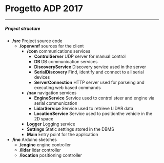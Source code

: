 <h1>Progetto ADP 2017</h1>
<hr>
<h5>Project structure</h5>
<ul>
    <li><b>/src</b> Project source code
        <ul>
            <li><b>/openvmf</b> sources for the client
            <ul>
                <li><b>/com</b> communications services
                    <ul>
                        <li><b>ControlServer</b> UDP server for manual control
                        <li><b>DB</b> DB communication services
                        <li><b>DiscoveryService</b> Discovery service used in the server
                        <li><b>SerialDiscovery</b> Find, identify and connect to all serial devices
                        <li><b>ServerConnection</b> HTTP server used for parseing and executing web based commands
                    </ul>
                </li>
                <li><b>/nav</b> navigation services
                    <ul>
                        <li><b>EngineService</b> Service used to control steer and engine via serial communication
                        <li><b>LidarService</b> Service used to retrieve LIDAR data 
                        <li><b>LocationService</b> Service used to positionthe vehicle in the 2D space
                    </ul>
                </li>
                <li><b>Logger</b> Logging service
                <li><b>Settings</b> Static settings stored in the DBMS
                <li><b>Main</b> Entry point for the application
            </ul>
            </li>
        </ul>
    </li>
    <li><b>/ino</b> Arduino sketches
            <ul>
                <li><b>/engine</b> engine controller
                <li><b>/lidar</b> lidar controller
                <li><b>/location</b> positioning controller
            </ul>
        </li>
</ul>
